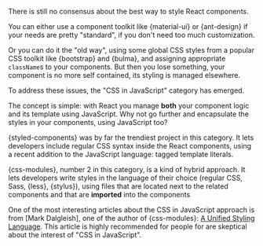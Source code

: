 There is still no consensus about the best way to style React components.

You can either use a component toolkit like {material-ui} or {ant-design} if your needs are pretty "standard", if you don't need too much customization.

Or you can do it the "old way", using some global CSS styles from a popular CSS toolkit like {bootstrap} and {bulma}, and assigning appropriate `className`s to your components. But then you lose something, your component is no more self contained, its styling is managed elsewhere.

To address these issues, the "CSS in JavaScript" category has emerged.

The concept is simple: with React you manage **both** your component logic and its template using JavaScript. Why not go further and encapsulate the styles in your components, using JavaScript too?

{styled-components} was by far the trendiest project in this category. It lets developers include regular CSS syntax inside the React components, using a recent addition to the JavaScript language: tagged template literals.

{css-modules}, number 2 in this category, is a kind of hybrid approach. It lets developers write styles in the language of their choice (regular CSS, Sass, {less}, {stylus}), using files that are located next to the related components and that are **imported** into the components

One of the most interesting articles about the CSS in JavaScript approach is from [Mark Dalgleish], one of the author of {css-modules}: [A Unified Styling Language](https://medium.com/seek-blog/a-unified-styling-language-d0c208de2660). This article is highly recommended for people for are skeptical about the interest of "CSS in JavaScript".
